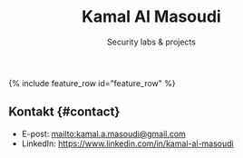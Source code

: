 ﻿---
layout: splash
title: "Kamal Al Masoudi"
subtitle: "Security labs & projects"
header:
  overlay_color: "#000"
  overlay_filter: "0.4"
  overlay_image: /assets/hero.gif
last_modified_at: 2025-08-30T19:07:56

intro: |
  Jeg bygger små, ryddige labber og tydelige README-er – forklarer **hva** jeg gjorde,
  **hvorfor** jeg gjorde det, og **hva man kan lære**. Alt i etisk, fiktivt labmiljø.

# Rad 1
feature_row:
  - title: "C Programming Labs"
    excerpt: "Portefølje med C-labber (metadata, flights, threads, SMTP-liknende server, TEA klient/dekryptering) – med CI-build."
    url: "https://github.com/Masoudikamal/c-programming-labs"
    btn_label: "Åpne repo"
    btn_class: "btn--primary"
  - title: "ArtifactManager (Java OOP)"
    excerpt: "Konsollapp som lagrer/leser historiske gjenstander via JDBC/MySQL."
    url: "https://github.com/Masoudikamal/ArtifactManager"
    btn_label: "Åpne repo"
    btn_class: "btn--primary"
  - title: "Algoritmer & datastrukturer (Java)"
    excerpt: "Bubble, Insertion, Merge og Quick; rapport + kjøreinstruksjoner."
    url: "https://github.com/Masoudikamal/algorithms-and-datastructures"
    btn_label: "Åpne repo"
    btn_class: "btn--primary"

# Rad 2
feature_row2:
  - title: "vsftpd 2.3.4 → shell"
    excerpt: "Nmap + Metasploit; opprettet lab-bruker og verifiserte innlogging."
    url: "https://github.com/Masoudikamal/vsftpd-234-backdoor-lab"
    btn_label: "Åpne repo"
    btn_class: "btn--primary"
  - title: "BeEF XSS (DVWA)"
    excerpt: "Hook via XSS; offer dukker opp i BeEF (sladdede detaljer)."
    url: "https://github.com/Masoudikamal/beef-xss-dvwa-lab"
    btn_label: "Åpne repo"
    btn_class: "btn--primary"
  - title: "Mimikatz NTLM → JtR"
    excerpt: "Hentet NTLM for lab-bruker og bekreftet passord ved cracking."
    url: "https://github.com/Masoudikamal/mimikatz-ntlm-crack-lab"
    btn_label: "Åpne repo"
    btn_class: "btn--primary"
---

{% include feature_row id="feature_row" %}
<!-- feature_row2 hidden -->

## Kontakt {#contact}
- E-post: <mailto:kamal.a.masoudi@gmail.com>
- LinkedIn: <https://www.linkedin.com/in/kamal-al-masoudi>


